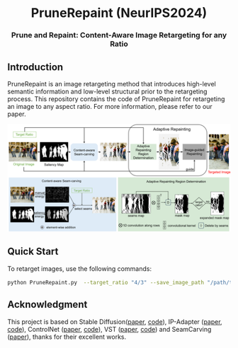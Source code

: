<div align="center">
<h1>PruneRepaint (NeurIPS2024)</h1>
<h3>Prune and Repaint: Content-Aware Image Retargeting for any Ratio</h3>

<!--Paper: ([arXiv:2405.14174](https://arxiv.org/abs/2405.14174))-->
</div>

## Introduction
PruneRepaint is an image retargeting method that introduces high-level semantic information and  low-level structural prior to the retargeting process. This repository contains the code of PruneRepaint for retargeting an image to any aspect ratio. For more information, please refer to our paper.

<p align="center">
  <img src="./assets/PruneRepaint.jpg" width="800" />
</p>



## Quick Start


To retarget images, use the following commands:

```bash
python PruneRepaint.py  --target_ratio "4/3" --save_image_path "/path/to/save/" --input_image_path "/path/to/original/images/"
```

<!--```
## Citation
If PruneRepaint is helpful for your research, please cite the following paper:
@article{shen2024prunerepaint,
      title={Prune and Repaint: Content-Aware Image Retargeting for any Ratio}, 
      author={Feihong Shen, Chao Li, Yifeng Geng, Yongjian Deng and Hao Chen},
      year={2024}
}
```
-->



## Acknowledgment

This project is based on Stable Diffusion([paper](https://arxiv.org/abs/2112.10752), [code](https://github.com/CompVis/latent-diffusion)), IP-Adapter ([paper](https://arxiv.org/abs/2308.06721), [code](https://github.com/tencent-ailab/IP-Adapter)), ControlNet ([paper](https://arxiv.org/abs/2302.05543), [code](https://github.com/lllyasviel/ControlNet)), VST ([paper](https://arxiv.org/abs/2104.12099), [code](https://github.com/nnizhang/VST)) and SeamCarving ([paper](https://dl.acm.org/doi/10.1145/1276377.1276390)),
 thanks for their excellent works.

